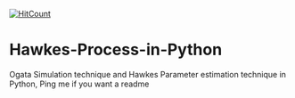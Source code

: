[![HitCount](http://hits.dwyl.io/Sam131112/Hawkes-Process-in-Python.svg)](http://hits.dwyl.io/Sam131112/Hawkes-Process-in-Python)

# Hawkes-Process-in-Python
Ogata Simulation technique and Hawkes Parameter  estimation technique in Python, Ping me if you want a readme
